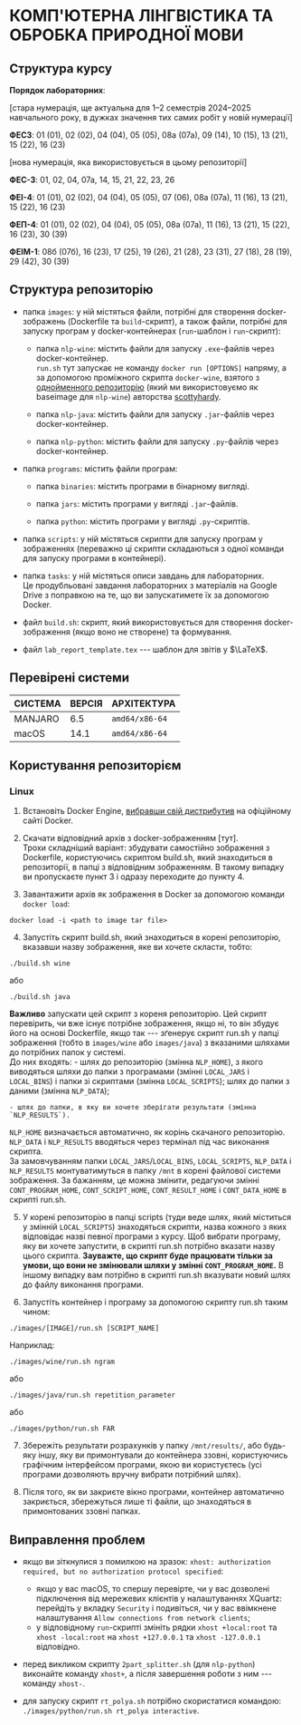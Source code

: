 # КОМП'ЮТЕРНА ЛІНГВІСТИКА ТА ОБРОБКА ПРИРОДНОЇ МОВИ

## Структура курсу

**Порядок лабораторних**:

[стара нумерація, ще актуальна для 1&ndash;2 семестрів 2024&ndash;2025 навчального року, в дужках значення тих самих робіт у новій нумерації]

__ФЕС3__: 01 (01), 02 (02), 04 (04), 05 (05), 08а (07а), 09 (14), 10 (15), 13 (21), 15 (22), 16 (23)

[нова нумерація, яка використовується в цьому репозиторії]

__ФЕС-3__: 01, 02, 04, 07а, 14, 15, 21, 22, 23, 26

__ФЕІ-4__: 01 (01), 02 (02), 04 (04), 05 (05), 07 (06), 08а (07а), 11 (16), 13 (21), 15 (22), 16 (23)

__ФЕП-4__: 01 (01), 02 (02), 04 (04), 05 (05), 08а (07а), 11 (16), 13 (21), 15 (22), 16 (23), 30 (39)

__ФЕІМ-1__: 08б (07б), 16 (23), 17 (25), 19 (26), 21 (28), 23 (31), 27 (18), 28 (19), 29 (42), 30 (39)

## Структура репозиторію

- папка `images`: у ній містяться файли, потрібні для створення docker-зображень (Dockerfile та `build`-скрипт), а також файли, потрібні для запуску програм у docker-контейнерах (`run`-шаблон і `run`-скрипт):

    - папка `nlp-wine`: містить файли для запуску `.exe`-файлів через docker-контейнер.  
    `run.sh` тут запускає не команду `docker run [OPTIONS]` напряму, а за допомогою проміжного скрипта `docker-wine`, взятого з [однойменного репозиторію](https://github.com/scottyhardy/docker-wine) (який ми використовуємо як baseimage для `nlp-wine`) авторства [scottyhardy](https://github.com/scottyhardy).

    - папка `nlp-java`: містить файли для запуску `.jar`-файлів через docker-контейнер.

    - папка `nlp-python`: містить файли для запуску `.py`-файлів через docker-контейнер.

- папка `programs`: містить файли програм:

    - папка `binaries`: містить програми в бінарному вигляді.

    - папка `jars`: містить програми у вигляді `.jar`-файлів.

    - папка `python`: містить програми у вигляді `.py`-скриптів.

- папка `scripts`: у ній містяться скрипти для запуску програм у зображеннях (переважно ці скрипти складаються з одної команди для запуску програми в контейнері).

- папка `tasks`: у ній містяться описи завдань для лабораторних.  
Це продубльовані завдання лабораторних з матеріалів на Google Drive з поправкою на те, що ви запускатимете їх за допомогою Docker.

- файл `build.sh`: скрипт, який використовується для створення docker-зображення (якщо воно не створене) та формування.

- файл `lab_report_template.tex` --- шаблон для звітів у $\LaTeX$.

## Перевірені системи

| СИСТЕМА    | ВЕРСІЯ   | АРХІТЕКТУРА    |
| ---------- | -------- | -------------- |
| MANJARO    | 6.5      | `amd64/x86-64` |
| macOS      | 14.1     | `amd64/x86-64` |


## Користування репозиторієм

### Linux

1. Встановіть Docker Engine, [вибравши свій дистрибутив](https://docs.docker.com/engine/install/) на офіційному сайті Docker.

2. Скачати відповідний архів з docker-зображенням [тут].  
Трохи складніший варіант: збудувати самостійно зображення з Dockerfile, користуючись скриптом build.sh, який знаходиться в репозиторії, в папці з відповідним зображенням.
В такому випадку ви пропускаєте пункт 3 і одразу переходите до пункту 4.

3. Завантажити архів як зображення в Docker за допомогою команди `docker load`:  
```
docker load -i <path to image tar file>
```

4. Запустіть скрипт build.sh, який знаходиться в корені репозиторію, вказавши назву зображення, яке ви хочете скласти, тобто:
```
./build.sh wine
```
або
```
./build.sh java
```
**Важливо** запускати цей скрипт з кореня репозиторію.
Цей скрипт перевірить, чи вже існує потрібне зображення, якщо ні, то він збудує його на основі Dockerfile, якщо так --- зґенерує скрипт run.sh у папці зображення (тобто в `images/wine` або `images/java`) з вказаними шляхами до потрібних папок у системі.  
До них входять:
    - шлях до репозиторію (змінна `NLP_HOME`), з якого виводяться шляхи до папки з програмами (змінні `LOCAL_JARS` і `LOCAL_BINS`) і папки зі скриптами (змінна `LOCAL_SCRIPTS`); шлях до папки з даними (змінна `NLP_DATA`);
    
    - шлях до папки, в яку ви хочете зберігати результати (змінна `NLP_RESULTS`).

`NLP_HOME` визначається автоматично, як корінь скачаного репозиторію. `NLP_DATA` і `NLP_RESULTS` вводяться через термінал під час виконання скрипта.  
За замовчуванням папки `LOCAL_JARS`/`LOCAL_BINS`, `LOCAL_SCRIPTS`, `NLP_DATA` і `NLP_RESULTS` монтуватимуться в папку `/mnt` в корені файлової системи зображення.
За бажанням, це можна змінити, редагуючи змінні `CONT_PROGRAM_HOME`, `CONT_SCRIPT_HOME`, `CONT_RESULT_HOME` і `CONT_DATA_HOME` в скрипті run.sh.

5. У корені репозиторію в папці scripts (туди веде шлях, який міститься у змінній `LOCAL_SCRIPTS`) знаходяться скрипти, назва кожного з яких відповідає назві певної програми з курсу.
Щоб вибрати програму, яку ви хочете запустити, в скрипті run.sh потрібно вказати назву цього скрипта.
**Зауважте, що скрипт буде працювати тільки за умови, що вони не змінювали шляхи у змінні `CONT_PROGRAM_HOME`.**
В іншому випадку вам потрібно в скрипті run.sh вказувати новий шлях до файлу виконання програми.

6. Запустіть контейнер і програму за допомогою скрипту run.sh таким чином:
```
./images/[IMAGE]/run.sh [SCRIPT_NAME]
```
Наприклад:
```
./images/wine/run.sh ngram
```
або
```
./images/java/run.sh repetition_parameter
```
або
```
./images/python/run.sh FAR
```

7. Збережіть результати розрахунків у папку `/mnt/results/`, або будь-яку іншу, яку ви примонтували до контейнера ззовні, користуючись графічним інтерфейсом програми, якою ви користуєтесь (усі програми дозволяють вручну вибрати потрібний шлях).

8. Після того, як ви закриєте вікно програми, контейнер автоматично закриється, збережуться лише ті файли, що знаходяться в примонтованих ззовні папках.

## Виправлення проблем

- якщо ви зіткнулися з помилкою на зразок: `xhost: authorization required, but no authorization protocol specified`:
    - якщо у вас macOS, то спершу перевірте, чи у вас дозволені підключення від мережевих клієнтів у налаштуваннях XQuartz: перейдіть у вкладку `Security` і подивіться, чи у вас ввімкнене налаштування `Allow connections from network clients`;
    - у відповідному `run`-скрипті змініть рядки `xhost +local:root` та `xhost -local:root` на `xhost +127.0.0.1` та `xhost -127.0.0.1` відповідно.

- перед викликом скрипту `2part_splitter.sh` (для `nlp-python`) виконайте команду `xhost+`, а після завершення роботи з ним --- команду `xhost-`.

- для запуску скрипт `rt_polya.sh` потрібно скористатися командою: `./images/python/run.sh rt_polya interactive`.
